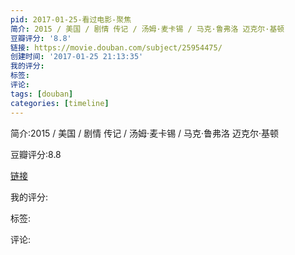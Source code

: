 ```yaml
---
pid: 2017-01-25-看过电影-聚焦
简介: 2015 / 美国 / 剧情 传记 / 汤姆·麦卡锡 / 马克·鲁弗洛 迈克尔·基顿
豆瓣评分: '8.8'
链接: https://movie.douban.com/subject/25954475/
创建时间: '2017-01-25 21:13:35'
我的评分:
标签:
评论:
tags: [douban]
categories: [timeline]
---
```

简介:2015 / 美国 / 剧情 传记 / 汤姆·麦卡锡 / 马克·鲁弗洛 迈克尔·基顿

豆瓣评分:8.8

[链接](https://movie.douban.com/subject/25954475/)

我的评分:

标签:

评论:

